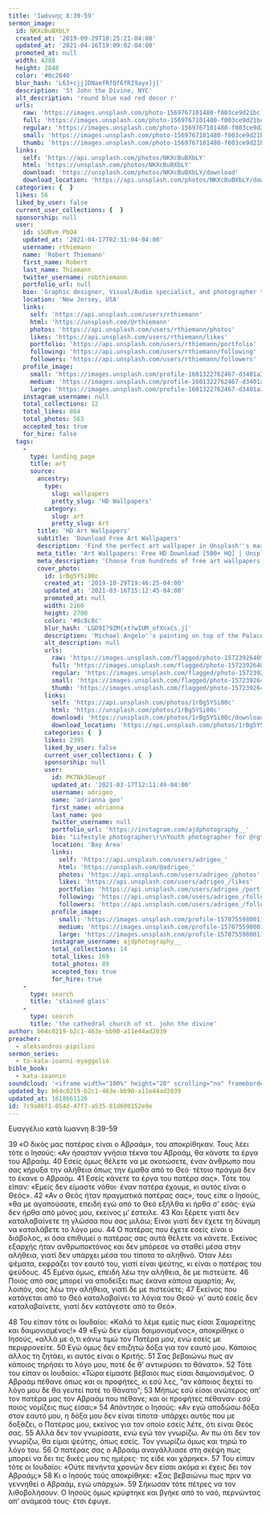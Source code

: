 ```yaml
---
title: 'Ιωάννης 8:39-59'
sermon_image:
  id: NKXcBuBXbLY
  created_at: '2019-09-29T10:25:21-04:00'
  updated_at: '2021-04-16T19:09:02-04:00'
  promoted_at: null
  width: 4288
  height: 2848
  color: '#0c2640'
  blur_hash: 'L63+cjj]DNaefRfQf6fRI9ayx]j['
  description: 'St John the Divine, NYC'
  alt_description: 'round blue nad red decor r'
  urls:
    raw: 'https://images.unsplash.com/photo-1569767101480-f003ce9d21bc?ixid=MnwxNjM3NDl8MHwxfHNlYXJjaHwxfHxTdCUyMEpvaG4lMjB0aGUlMjBEaXZpbmUlMkMlMjBOWXxlbnwwfHx8fDE2MTg2NTk5NDg&ixlib=rb-1.2.1'
    full: 'https://images.unsplash.com/photo-1569767101480-f003ce9d21bc?crop=entropy&cs=srgb&fm=jpg&ixid=MnwxNjM3NDl8MHwxfHNlYXJjaHwxfHxTdCUyMEpvaG4lMjB0aGUlMjBEaXZpbmUlMkMlMjBOWXxlbnwwfHx8fDE2MTg2NTk5NDg&ixlib=rb-1.2.1&q=85'
    regular: 'https://images.unsplash.com/photo-1569767101480-f003ce9d21bc?crop=entropy&cs=tinysrgb&fit=max&fm=jpg&ixid=MnwxNjM3NDl8MHwxfHNlYXJjaHwxfHxTdCUyMEpvaG4lMjB0aGUlMjBEaXZpbmUlMkMlMjBOWXxlbnwwfHx8fDE2MTg2NTk5NDg&ixlib=rb-1.2.1&q=80&w=1080'
    small: 'https://images.unsplash.com/photo-1569767101480-f003ce9d21bc?crop=entropy&cs=tinysrgb&fit=max&fm=jpg&ixid=MnwxNjM3NDl8MHwxfHNlYXJjaHwxfHxTdCUyMEpvaG4lMjB0aGUlMjBEaXZpbmUlMkMlMjBOWXxlbnwwfHx8fDE2MTg2NTk5NDg&ixlib=rb-1.2.1&q=80&w=400'
    thumb: 'https://images.unsplash.com/photo-1569767101480-f003ce9d21bc?crop=entropy&cs=tinysrgb&fit=max&fm=jpg&ixid=MnwxNjM3NDl8MHwxfHNlYXJjaHwxfHxTdCUyMEpvaG4lMjB0aGUlMjBEaXZpbmUlMkMlMjBOWXxlbnwwfHx8fDE2MTg2NTk5NDg&ixlib=rb-1.2.1&q=80&w=200'
  links:
    self: 'https://api.unsplash.com/photos/NKXcBuBXbLY'
    html: 'https://unsplash.com/photos/NKXcBuBXbLY'
    download: 'https://unsplash.com/photos/NKXcBuBXbLY/download'
    download_location: 'https://api.unsplash.com/photos/NKXcBuBXbLY/download?ixid=MnwxNjM3NDl8MHwxfHNlYXJjaHwxfHxTdCUyMEpvaG4lMjB0aGUlMjBEaXZpbmUlMkMlMjBOWXxlbnwwfHx8fDE2MTg2NTk5NDg'
  categories: {  }
  likes: 56
  liked_by_user: false
  current_user_collections: {  }
  sponsorship: null
  user:
    id: sSURvm_PbO4
    updated_at: '2021-04-17T02:31:04-04:00'
    username: rthiemann
    name: 'Robert Thiemann'
    first_name: Robert
    last_name: Thiemann
    twitter_username: robthiemann
    portfolio_url: null
    bio: 'Graphic designer, Visual/Audio specialist, and photographer the last 20 years for a major auto manufacturer expanding my artistry, capturing that single moment in a lifetime, seeing with a unique eye and view, to recreate what I see or can imagine!'
    location: 'New Jersey, USA'
    links:
      self: 'https://api.unsplash.com/users/rthiemann'
      html: 'https://unsplash.com/@rthiemann'
      photos: 'https://api.unsplash.com/users/rthiemann/photos'
      likes: 'https://api.unsplash.com/users/rthiemann/likes'
      portfolio: 'https://api.unsplash.com/users/rthiemann/portfolio'
      following: 'https://api.unsplash.com/users/rthiemann/following'
      followers: 'https://api.unsplash.com/users/rthiemann/followers'
    profile_image:
      small: 'https://images.unsplash.com/profile-1601322762467-d3401a396137image?ixlib=rb-1.2.1&q=80&fm=jpg&crop=faces&cs=tinysrgb&fit=crop&h=32&w=32'
      medium: 'https://images.unsplash.com/profile-1601322762467-d3401a396137image?ixlib=rb-1.2.1&q=80&fm=jpg&crop=faces&cs=tinysrgb&fit=crop&h=64&w=64'
      large: 'https://images.unsplash.com/profile-1601322762467-d3401a396137image?ixlib=rb-1.2.1&q=80&fm=jpg&crop=faces&cs=tinysrgb&fit=crop&h=128&w=128'
    instagram_username: null
    total_collections: 12
    total_likes: 864
    total_photos: 563
    accepted_tos: true
    for_hire: false
  tags:
    -
      type: landing_page
      title: art
      source:
        ancestry:
          type:
            slug: wallpapers
            pretty_slug: 'HD Wallpapers'
          category:
            slug: art
            pretty_slug: Art
        title: 'HD Art Wallpapers'
        subtitle: 'Download Free Art Wallpapers'
        description: 'Find the perfect art wallpaper in Unsplash''s massive, curated collection of HD photos. Each photo is optimized for your screen and free to use for all.'
        meta_title: 'Art Wallpapers: Free HD Download [500+ HQ] | Unsplash'
        meta_description: 'Choose from hundreds of free art wallpapers. Download HD wallpapers for free on Unsplash.'
        cover_photo:
          id: 1rBg5YSi00c
          created_at: '2019-10-29T19:46:25-04:00'
          updated_at: '2021-03-16T15:12:45-04:00'
          promoted_at: null
          width: 2160
          height: 2700
          color: '#8c8c8c'
          blur_hash: 'LGD9I?9ZM{xt?wIUM_ofXnxCs.j['
          description: 'Michael Angelo''s painting on top of the Palace of Versailles'
          alt_description: null
          urls:
            raw: 'https://images.unsplash.com/flagged/photo-1572392640988-ba48d1a74457?ixlib=rb-1.2.1'
            full: 'https://images.unsplash.com/flagged/photo-1572392640988-ba48d1a74457?ixlib=rb-1.2.1&q=85&fm=jpg&crop=entropy&cs=srgb'
            regular: 'https://images.unsplash.com/flagged/photo-1572392640988-ba48d1a74457?ixlib=rb-1.2.1&q=80&fm=jpg&crop=entropy&cs=tinysrgb&w=1080&fit=max'
            small: 'https://images.unsplash.com/flagged/photo-1572392640988-ba48d1a74457?ixlib=rb-1.2.1&q=80&fm=jpg&crop=entropy&cs=tinysrgb&w=400&fit=max'
            thumb: 'https://images.unsplash.com/flagged/photo-1572392640988-ba48d1a74457?ixlib=rb-1.2.1&q=80&fm=jpg&crop=entropy&cs=tinysrgb&w=200&fit=max'
          links:
            self: 'https://api.unsplash.com/photos/1rBg5YSi00c'
            html: 'https://unsplash.com/photos/1rBg5YSi00c'
            download: 'https://unsplash.com/photos/1rBg5YSi00c/download'
            download_location: 'https://api.unsplash.com/photos/1rBg5YSi00c/download'
          categories: {  }
          likes: 2395
          liked_by_user: false
          current_user_collections: {  }
          sponsorship: null
          user:
            id: PK7Nk3GeupY
            updated_at: '2021-03-17T12:11:49-04:00'
            username: adrigeo_
            name: 'adrianna geo'
            first_name: adrianna
            last_name: geo
            twitter_username: null
            portfolio_url: 'https://instagram.com/ajdphotography__'
            bio: "Lifestyle photographer\r\nYouth photographer for @rgtyouth on instagram"
            location: 'Bay Area'
            links:
              self: 'https://api.unsplash.com/users/adrigeo_'
              html: 'https://unsplash.com/@adrigeo_'
              photos: 'https://api.unsplash.com/users/adrigeo_/photos'
              likes: 'https://api.unsplash.com/users/adrigeo_/likes'
              portfolio: 'https://api.unsplash.com/users/adrigeo_/portfolio'
              following: 'https://api.unsplash.com/users/adrigeo_/following'
              followers: 'https://api.unsplash.com/users/adrigeo_/followers'
            profile_image:
              small: 'https://images.unsplash.com/profile-1570755980011-96ec14c10fffimage?ixlib=rb-1.2.1&q=80&fm=jpg&crop=faces&cs=tinysrgb&fit=crop&h=32&w=32'
              medium: 'https://images.unsplash.com/profile-1570755980011-96ec14c10fffimage?ixlib=rb-1.2.1&q=80&fm=jpg&crop=faces&cs=tinysrgb&fit=crop&h=64&w=64'
              large: 'https://images.unsplash.com/profile-1570755980011-96ec14c10fffimage?ixlib=rb-1.2.1&q=80&fm=jpg&crop=faces&cs=tinysrgb&fit=crop&h=128&w=128'
            instagram_username: ajdphotography__
            total_collections: 14
            total_likes: 169
            total_photos: 89
            accepted_tos: true
            for_hire: true
    -
      type: search
      title: 'stained glass'
    -
      type: search
      title: 'the cathedral church of st. john the divine'
author: b64c0219-b2c1-463e-bb90-a11e44ad2039
preacher:
  - aleksandros-pipilios
sermon_series:
  - to-kata-ioanni-eyaggelio
bible_book:
  - kata-ioannin
soundcloud: '<iframe width="100%" height="20" scrolling="no" frameborder="no" allow="autoplay" src="https://w.soundcloud.com/player/?url=https%3A//api.soundcloud.com/tracks/705965935%3Fsecret_token%3Ds-LgKnK&color=%23ff5500&inverse=false&auto_play=false&show_user=true"></iframe>'
updated_by: b64c0219-b2c1-463e-bb90-a11e44ad2039
updated_at: 1618661126
id: 7c9a86f1-054d-47f7-a535-81d600152e9e
---
```

Ευαγγέλιο κατά Ιωαννη 8:39-59

39 «Ο δικός μας πατέρας είναι ο Αβραάμ», του αποκρίθηκαν. Τους λέει τότε ο Ιησούς: «Αν ήσασταν γνήσια τέκνα του Αβραάμ, θα κάνατε τα έργα του Αβραάμ. 40 Εσείς όμως θέλετε να με σκοτώσετε, έναν άνθρωπο που σας κήρυξα την αλήθεια όπως την έμαθα από το Θεό· τέτοιο πράγμα δεν το έκανε ο Αβραάμ. 41 Εσείς κάνετε τα έργα του πατέρα σας». Τότε του είπαν: «Εμείς δεν είμαστε νόθοι· έναν πατέρα έχουμε, κι αυτός είναι ο Θεός». 42 «Αν ο Θεός ήταν πραγματικά πατέρας σας», τους είπε ο Ιησούς, «θα με αγαπούσατε, επειδή εγώ από το Θεό εξήλθα κι ήρθα σ’ εσάς· εγώ δεν ήρθα από μόνος μου, εκείνος μ’ έστειλε. 43 Και ξέρετε γιατί δεν καταλαβαίνετε τη γλώσσα που σας μιλάω; Είναι γιατί δεν έχετε τη δύναμη να καταλάβετε το λόγο μου. 44 Ο πατέρας που έχετε εσείς είναι ο διάβολος, κι όσα επιθυμεί ο πατέρας σας αυτά θέλετε να κάνετε. Εκείνος εξαρχής ήταν ανθρωποκτόνος και δεν μπόρεσε να σταθεί μέσα στην αλήθεια, γιατί δεν υπάρχει μέσα του τίποτα το αληθινό. Όταν λέει ψέματα, εκφράζει τον εαυτό του, γιατί είναι ψεύτης, κι είναι ο πατέρας του ψεύδους. 45 Εμένα όμως, επειδή λέω την αλήθεια, δε με πιστεύετε. 46 Ποιος από σας μπορεί να αποδείξει πως έκανα κάποια αμαρτία; Αν, λοιπόν, σας λέω την αλήθεια, γιατί δε με πιστεύετε; 47 Εκείνος που κατάγεται από το Θεό καταλαβαίνει τα λόγια του Θεού· γι’ αυτό εσείς δεν καταλαβαίνετε, γιατί δεν κατάγεστε από το Θεό».

48 Του είπαν τότε οι Ιουδαίοι: «Καλά το λέμε εμείς πως είσαι Σαμαρείτης και δαιμονισμένος!» 49 «Εγώ δεν είμαι δαιμονισμένος», αποκρίθηκε ο Ιησούς, «αλλά με ό,τι κάνω τιμώ τον Πατέρα μου, ενώ εσείς με περιφρονείτε. 50 Εγώ όμως δεν επιζητώ δόξα για τον εαυτό μου. Κάποιος άλλος τη ζητάει, κι αυτός είναι ο Κριτής. 51 Σας βεβαιώνω πως αν κάποιος τηρήσει το λόγο μου, ποτέ δε θ’ αντικρύσει το θάνατο». 52 Τότε του είπαν οι Ιουδαίοι: «Τώρα είμαστε βέβαιοι πως είσαι δαιμονισμένος. Ο Αβραάμ πέθανε όπως και οι προφήτες, κι εσύ λες, “αν κάποιος δεχτεί το λόγο μου δε θα γευτεί ποτέ το θάνατο”; 53 Μήπως εσύ είσαι ανώτερος απ’ τον πατέρα μας τον Αβραάμ που πέθανε; και οι προφήτες πέθαναν· εσύ ποιος νομίζεις πως είσαι;» 54 Απάντησε ο Ιησούς: «Αν εγώ αποδώσω δόξα στον εαυτό μου, η δόξα μου δεν είναι τίποτα· υπάρχει αυτός που με δοξάζει, ο Πατέρας μου, εκείνος για τον οποίο εσείς λέτε, ότι είναι Θεός σας. 55 Αλλά δεν τον γνωρίσατε, ενώ εγώ τον γνωρίζω. Αν πω ότι δεν τον γνωρίζω, θα είμαι ψεύτης, όπως εσείς. Τον γνωρίζω όμως και τηρώ το λόγο του. 56 Ο πατέρας σας ο Αβραάμ αναγάλλιασε στη σκέψη πως μπορεί να δει τις δικές μου τις ημέρες· τις είδε και χάρηκε». 57 Του είπαν τότε οι Ιουδαίοι: «Ούτε πενήντα χρονών δεν είσαι ακόμα κι έχεις δει τον Αβραάμ;» 58 Κι ο Ιησούς τούς αποκρίθηκε: «Σας βεβαιώνω πως πριν να γεννηθεί ο Αβραάμ, εγώ υπάρχω». 59 Σήκωσαν τότε πέτρες να τον λιθοβολήσουν. Ο Ιησούς όμως κρύφτηκε και βγήκε από το ναό, περνώντας απ’ ανάμεσά τους· έτσι έφυγε.